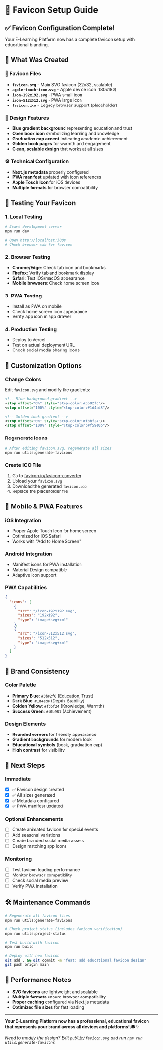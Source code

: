 # 🎨 Favicon Setup Guide

## ✅ Favicon Configuration Complete!

Your E-Learning Platform now has a complete favicon setup with educational branding.

## 🎯 What Was Created

### 📁 Favicon Files
- **`favicon.svg`** - Main SVG favicon (32x32, scalable)
- **`apple-touch-icon.svg`** - Apple device icon (180x180)
- **`icon-192x192.svg`** - PWA small icon
- **`icon-512x512.svg`** - PWA large icon
- **`favicon.ico`** - Legacy browser support (placeholder)

### 🎨 Design Features
- **Blue gradient background** representing education and trust
- **Open book icon** symbolizing learning and knowledge
- **Graduation cap accent** indicating academic achievement
- **Golden book pages** for warmth and engagement
- **Clean, scalable design** that works at all sizes

### ⚙️ Technical Configuration
- **Next.js metadata** properly configured
- **PWA manifest** updated with icon references
- **Apple Touch Icon** for iOS devices
- **Multiple formats** for browser compatibility

## 🧪 Testing Your Favicon

### 1. **Local Testing**
```bash
# Start development server
npm run dev

# Open http://localhost:3000
# Check browser tab for favicon
```

### 2. **Browser Testing**
- **Chrome/Edge**: Check tab icon and bookmarks
- **Firefox**: Verify tab and bookmark display
- **Safari**: Test iOS/macOS appearance
- **Mobile browsers**: Check home screen icon

### 3. **PWA Testing**
- Install as PWA on mobile
- Check home screen icon appearance
- Verify app icon in app drawer

### 4. **Production Testing**
- Deploy to Vercel
- Test on actual deployment URL
- Check social media sharing icons

## 🔧 Customization Options

### Change Colors
Edit `favicon.svg` and modify the gradients:
```svg
<!-- Blue background gradient -->
<stop offset="0%" style="stop-color:#3b82f6"/>
<stop offset="100%" style="stop-color:#1d4ed8"/>

<!-- Golden book gradient -->
<stop offset="0%" style="stop-color:#fbbf24"/>
<stop offset="100%" style="stop-color:#f59e0b"/>
```

### Regenerate Icons
```bash
# After editing favicon.svg, regenerate all sizes
npm run utils:generate-favicons
```

### Create ICO File
1. Go to [favicon.io/favicon-converter](https://favicon.io/favicon-converter/)
2. Upload your `favicon.svg`
3. Download the generated `favicon.ico`
4. Replace the placeholder file

## 📱 Mobile & PWA Features

### iOS Integration
- Proper Apple Touch Icon for home screen
- Optimized for iOS Safari
- Works with "Add to Home Screen"

### Android Integration  
- Manifest icons for PWA installation
- Material Design compatible
- Adaptive icon support

### PWA Capabilities
```json
{
  "icons": [
    {
      "src": "/icon-192x192.svg",
      "sizes": "192x192", 
      "type": "image/svg+xml"
    },
    {
      "src": "/icon-512x512.svg",
      "sizes": "512x512",
      "type": "image/svg+xml"
    }
  ]
}
```

## 🎨 Brand Consistency

### Color Palette
- **Primary Blue**: `#3b82f6` (Education, Trust)
- **Dark Blue**: `#1d4ed8` (Depth, Stability)
- **Golden Yellow**: `#fbbf24` (Knowledge, Warmth)
- **Success Green**: `#10b981` (Achievement)

### Design Elements
- **Rounded corners** for friendly appearance
- **Gradient backgrounds** for modern look
- **Educational symbols** (book, graduation cap)
- **High contrast** for visibility

## 🚀 Next Steps

### Immediate
- [x] ✅ Favicon design created
- [x] ✅ All sizes generated
- [x] ✅ Metadata configured
- [x] ✅ PWA manifest updated

### Optional Enhancements
- [ ] Create animated favicon for special events
- [ ] Add seasonal variations
- [ ] Create branded social media assets
- [ ] Design matching app icons

### Monitoring
- [ ] Test favicon loading performance
- [ ] Monitor browser compatibility
- [ ] Check social media preview
- [ ] Verify PWA installation

## 🛠️ Maintenance Commands

```bash
# Regenerate all favicon files
npm run utils:generate-favicons

# Check project status (includes favicon verification)
npm run utils:project-status

# Test build with favicon
npm run build

# Deploy with new favicon
git add . && git commit -m "feat: add educational favicon design"
git push origin main
```

## 🎯 Performance Notes

- **SVG favicons** are lightweight and scalable
- **Multiple formats** ensure browser compatibility
- **Proper caching** configured via Next.js metadata
- **Optimized file sizes** for fast loading

---

**Your E-Learning Platform now has a professional, educational favicon that represents your brand across all devices and platforms!** 🎓✨

*Need to modify the design? Edit `public/favicon.svg` and run `npm run utils:generate-favicons`*
